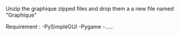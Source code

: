 Unzip the graphique zipped files and drop them a a new file named "Graphique"


Requirement : 
-PySimpleGUI
-Pygame
-.....
